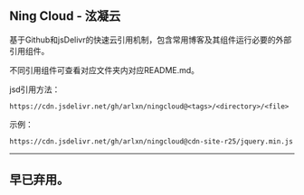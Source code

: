 ## Ning Cloud - 泫凝云

基于Github和jsDelivr的快速云引用机制，包含常用博客及其组件运行必要的外部引用组件。

不同引用组件可查看对应文件夹内对应README.md。

jsd引用方法：

```link
https://cdn.jsdelivr.net/gh/arlxn/ningcloud@<tags>/<directory>/<file>
```

示例：

```link
https://cdn.jsdelivr.net/gh/arlxn/ningcloud@cdn-site-r25/jquery.min.js
```

---

## 早已弃用。
